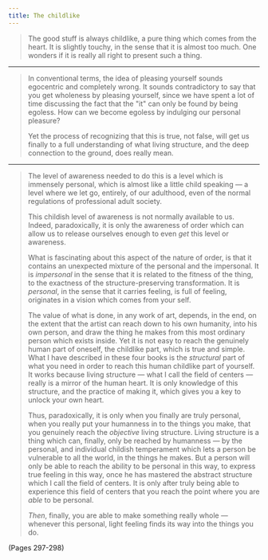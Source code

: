 ```yaml
---
title: The childlike
---
```


> The good stuff is always childlike, a pure thing which comes from the heart. It is slightly touchy, in the sense that it is almost too much. One wonders if it is really all right to present such a thing.

---

> In conventional terms, the idea of pleasing yourself sounds egocentric and completely wrong. It sounds contradictory to say that you get wholeness by pleasing yourself, since we have spent a lot of time discussing the fact that the "it" can only be found by being egoless. How can we become egoless by indulging our personal pleasure?
> 
> Yet the process of recognizing that this is true, not false, will get us finally to a full understanding of what living structure, and the deep connection to the ground, does really mean.

---

> The level of awareness needed to do this is a level which is immensely personal, which is almost like a little child speaking — a level where we let go, entirely, of our adulthood, even of the normal regulations of professional adult society.
> 
> This childish level of awareness is not normally available to us. Indeed, paradoxically, it is only the awareness of order which can allow us to release ourselves enough to even *get* this level or awareness.
> 
> What is fascinating about this aspect of the nature of order, is that it contains an unexpected mixture of the personal and the impersonal.
> It is *impersonal* in the sense that it is related to the fitness of the thing, to the exactness of the structure-preserving transformation.
> It is *personal*, in the sense that it carries feeling, is full of feeling, originates in a vision which comes from your self.
> 
> The value of what is done, in any work of art, depends, in the end, on the extent that the artist can reach down to his own humanity, into his own person, and draw the thing he makes from this most ordinary person which exists inside. Yet it is not easy to reach the genuinely human part of oneself, the childlike part, which is true and simple. 
> What I have described in these four books is the *structural* part of what you need in order to reach this human childlike part of yourself. It works because living structure — what I call the field of centers — really is a mirror of the human heart. It is only knowledge of this structure, and the practice of making it, which gives you a key to unlock your own heart.
> 
> Thus, paradoxically, it is only when you finally are truly personal, when you really put your humanness in to the things you make, that you genuinely reach the *objective* living structure. Living structure is a thing which can, finally, only be reached by humanness — by the personal, and individual childish temperament which lets a person be vulnerable to all the world, in the things he makes. But a person will only be able to reach the ability to be personal in this way, to express true feeling in this way, once he has mastered the abstract structure which I call the field of centers. It is only after truly being able to experience this field of centers that you reach the point where you are *able* to be personal.
> 
> *Then*, finally, you are able to make something really whole — whenever this personal, light feeling finds its way into the things you do.

(Pages 297-298)